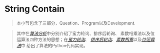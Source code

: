 # String Contain #

> 本小节包含了三部分，Question、Program以及Development.

> 其中在[*算法分析*](https://github.com/masterxlp/The-Method-of-Programming/blob/master/string_contain/%E7%AE%97%E6%B3%95%E5%88%86%E6%9E%90.md)中分别介绍了蛮力轮询、排序后轮询、
素数相乘法以及位运算法四种方法的思想；在[*蛮力轮询*](https://github.com/masterxlp/The-Method-of-Programming/blob/master/string_contain/%E8%9B%AE%E5%8A%9B%E8%BD%AE%E8%AF%A2.py)、
[*排序后轮询*](https://github.com/masterxlp/The-Method-of-Programming/blob/master/string_contain/%E6%8E%92%E5%BA%8F%E5%90%8E%E8%BD%AE%E8%AF%A2%E6%B3%95.py)、[*素数相乘*](https://github.com/masterxlp/The-Method-of-Programming/blob/master/string_contain/%E7%B4%A0%E6%95%B0%E7%9B%B8%E4%B9%98%E6%B3%95.py)以及[*位运算法*](https://github.com/masterxlp/The-Method-of-Programming/blob/master/string_contain/%E4%BD%8D%E8%BF%90%E7%AE%97%E6%B3%95.py)中
给出了算法的Python代码实现。